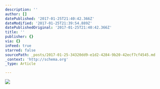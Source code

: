 ```yaml
---
description: ''
author: []
datePublished: '2017-01-25T21:40:42.366Z'
dateModified: '2017-01-25T21:39:54.889Z'
datePublishedOriginal: '2017-01-25T21:40:42.366Z'
title: ''
publisher: {}
via: {}
inFeed: true
starred: false
sourcePath: _posts/2017-01-25-34320dd9-e1d2-4284-9b20-42ecf7cf4545.md
_context: 'http://schema.org'
_type: Article

---
```

![](https://the-grid-user-content.s3-us-west-2.amazonaws.com/7248da2e-e06d-476e-9b32-3fdbacdb2a13.jpg)